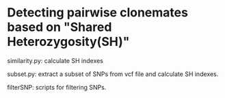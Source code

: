 # Detecting pairwise clonemates based on "Shared Heterozygosity(SH)"

similarity.py: calculate SH indexes


subset.py: extract a subset of SNPs from vcf file and calculate SH indexes.


filterSNP: scripts for filtering SNPs.
